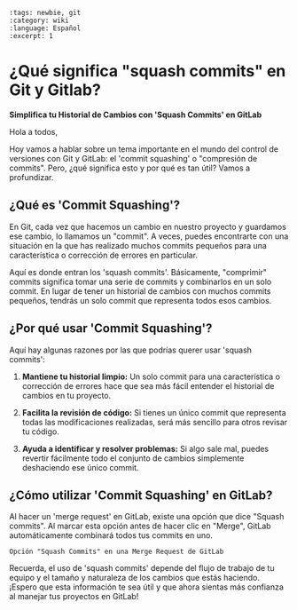 ```{post} 2023-07-23
:tags: newbie, git
:category: wiki
:language: Español
:excerpt: 1
```

# ¿Qué significa "squash commits" en Git y Gitlab?

**Simplifica tu Historial de Cambios con 'Squash Commits' en GitLab**

Hola a todos,

Hoy vamos a hablar sobre un tema importante en el mundo del control de versiones con Git y GitLab: el 'commit squashing' o "compresión de commits". Pero, ¿qué significa esto y por qué es tan útil? Vamos a profundizar.

## ¿Qué es 'Commit Squashing'?

En Git, cada vez que hacemos un cambio en nuestro proyecto y guardamos ese cambio, lo llamamos un "commit". A veces, puedes encontrarte con una situación en la que has realizado muchos commits pequeños para una característica o corrección de errores en particular.

Aquí es donde entran los 'squash commits'. Básicamente, "comprimir" commits significa tomar una serie de commits y combinarlos en un solo commit. En lugar de tener un historial de cambios con muchos commits pequeños, tendrás un solo commit que representa todos esos cambios.

## ¿Por qué usar 'Commit Squashing'?

Aquí hay algunas razones por las que podrías querer usar 'squash commits':

1. **Mantiene tu historial limpio:** Un solo commit para una característica o corrección de errores hace que sea más fácil entender el historial de cambios en tu proyecto.

2. **Facilita la revisión de código:** Si tienes un único commit que representa todas las modificaciones realizadas, será más sencillo para otros revisar tu código.

3. **Ayuda a identificar y resolver problemas:** Si algo sale mal, puedes revertir fácilmente todo el conjunto de cambios simplemente deshaciendo ese único commit.

## ¿Cómo utilizar 'Commit Squashing' en GitLab?

Al hacer un 'merge request' en GitLab, existe una opción que dice "Squash commits". Al marcar esta opción antes de hacer clic en "Merge", GitLab automáticamente combinará todos tus commits en uno.

```{figure} note-git-commit-squashing.md-data/squash-commits-option-gitlab-mr.png
Opción "Squash Commits" en una Merge Request de GitLab
```

Recuerda, el uso de 'squash commits' depende del flujo de trabajo de tu equipo y el tamaño y naturaleza de los cambios que estás haciendo. ¡Espero que esta información te sea útil y que ahora sientas más confianza al manejar tus proyectos en GitLab!

